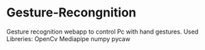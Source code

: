 # Gesture-Recongnition

Gesture recognition webapp to control Pc with hand gestures.
Used Libreries:
OpenCv
Mediapipe
numpy
pycaw
